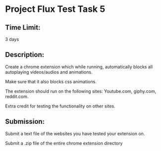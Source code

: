 # Project Flux Test Task 5

## Time Limit: 
3 days

## Description:
Create a chrome extension which while running, automatically blocks all autoplaying videos/audios and animations. 

Make sure that it also blocks css animations. 

The extension should run on the following sites:
Youtube.com, giphy.com, reddit.com.

Extra credit for testing the functionality on other sites.

## Submission:

Submit a text file of the websites you have tested your extension on.

Submit a .zip file of the entire chrome extension directory
